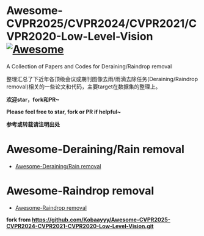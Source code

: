 # Awesome-CVPR2025/CVPR2024/CVPR2021/CVPR2020-Low-Level-Vision[![Awesome](https://cdn.rawgit.com/sindresorhus/awesome/d7305f38d29fed78fa85652e3a63e154dd8e8829/media/badge.svg)](https://github.com/sindresorhus/awesome)

A Collection of Papers and Codes for Deraining/Raindrop removal

整理汇总了下近年各顶级会议或期刊图像去雨/雨滴去除任务(Deraining/Raindrop removal)相关的一些论文和代码，主要target在数据集的整理上。

**欢迎star，fork和PR~**

**Please feel free to star, fork or PR if helpful~**

**参考或转载请注明出处**

# Awesome-Deraining/Rain removal
- [Awesome-Deraining/Rain removal](https://github.com/Kobaayyy/Awesome-CVPR2025-CVPR2024-CVPR2021-CVPR2020-Low-Level-Vision/blob/master/CVPR2025.md)
# Awesome-Raindrop removal
- [Awesome-Raindrop removal](https://github.com/Kobaayyy/Awesome-CVPR2021-CVPR2020-Low-Level-Vision/blob/master/CVPR2024.md)

**fork from https://github.com/Kobaayyy/Awesome-CVPR2025-CVPR2024-CVPR2021-CVPR2020-Low-Level-Vision.git**
